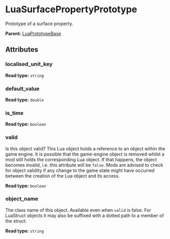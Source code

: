 # LuaSurfacePropertyPrototype

Prototype of a surface property.

**Parent:** [LuaPrototypeBase](LuaPrototypeBase.md)

## Attributes

### localised_unit_key

**Read type:** `string`

### default_value

**Read type:** `double`

### is_time

**Read type:** `boolean`

### valid

Is this object valid? This Lua object holds a reference to an object within the game engine. It is possible that the game-engine object is removed whilst a mod still holds the corresponding Lua object. If that happens, the object becomes invalid, i.e. this attribute will be `false`. Mods are advised to check for object validity if any change to the game state might have occurred between the creation of the Lua object and its access.

**Read type:** `boolean`

### object_name

The class name of this object. Available even when `valid` is false. For LuaStruct objects it may also be suffixed with a dotted path to a member of the struct.

**Read type:** `string`

